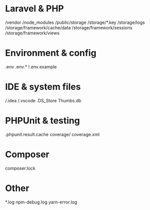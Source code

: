 # Laravel & PHP
/vendor
/node_modules
/public/storage
/storage/*.key
/storage/logs
/storage/framework/cache/data
/storage/framework/sessions
/storage/framework/views

# Environment & config
.env
.env.* 
!.env.example

# IDE & system files
/.idea
/.vscode
.DS_Store
Thumbs.db

# PHPUnit & testing
.phpunit.result.cache
coverage/
coverage.xml

# Composer
composer.lock

# Other
*.log
npm-debug.log
yarn-error.log
